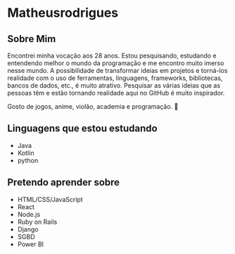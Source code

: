 # Matheusrodrigues
## Sobre Mim

Encontrei minha vocação aos 28 anos. Estou pesquisando, estudando e entendendo melhor o mundo da programação e me encontro muito imerso nesse mundo. A possibilidade de transformar ideias em projetos e torná-los realidade com o uso de ferramentas, linguagens, frameworks, bibliotecas, bancos de dados, etc., é muito atrativo. Pesquisar as várias ideias que as pessoas têm e estão tornando realidade aqui no GitHub é muito inspirador.

Gosto de jogos, anime, violão, academia e programação. 💌

## Linguagens que estou estudando
- Java
- Kotlin
- python
## Pretendo aprender sobre

- HTML/CSS/JavaScript
- React
- Node.js
- Ruby on Rails
- Django
- SGBD
- Power BI
